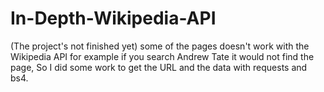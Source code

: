 # In-Depth-Wikipedia-API
(The project's not finished yet) some of the pages doesn't work with the Wikipedia API for example if you search Andrew Tate it would not find the page, So I did some work to get the URL and the data with requests and bs4.
